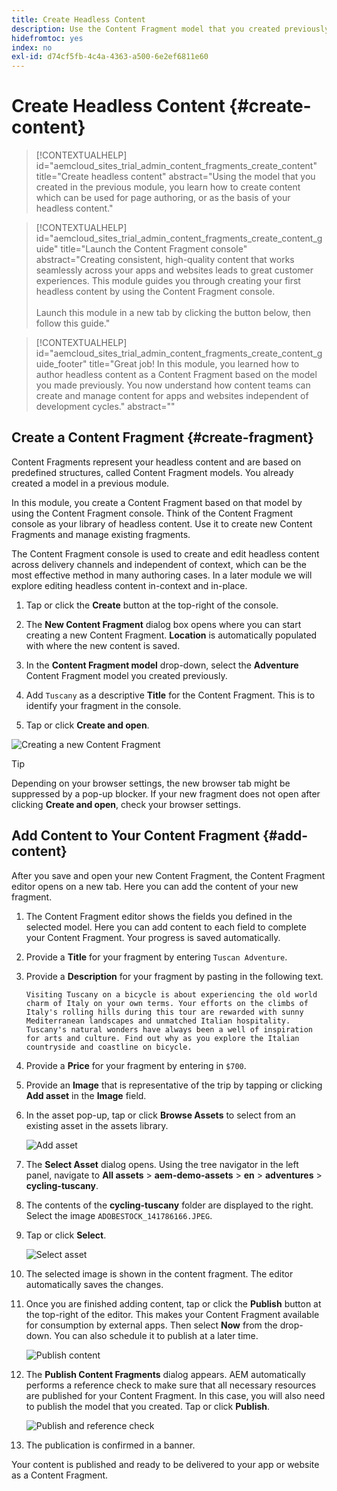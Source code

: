 ```yaml
---
title: Create Headless Content
description: Use the Content Fragment model that you created previously to create content which can be used for page authoring, or as the basis for your headless content.
hidefromtoc: yes
index: no
exl-id: d74cf5fb-4c4a-4363-a500-6e2ef6811e60
---
```


# Create Headless Content {#create-content}

>[!CONTEXTUALHELP]
>id="aemcloud_sites_trial_admin_content_fragments_create_content"
>title="Create headless content"
>abstract="Using the model that you created in the previous module, you learn how to create content which can be used for page authoring, or as the basis of your headless content."

>[!CONTEXTUALHELP]
>id="aemcloud_sites_trial_admin_content_fragments_create_content_guide"
>title="Launch the Content Fragment console"
>abstract="Creating consistent, high-quality content that works seamlessly across your apps and websites leads to great customer experiences. This module guides you through creating your first headless content by using the Content Fragment console.<br><br>Launch this module in a new tab by clicking the button below, then follow this guide."

>[!CONTEXTUALHELP]
>id="aemcloud_sites_trial_admin_content_fragments_create_content_guide_footer"
>title="Great job! In this module, you learned how to author headless content as a Content Fragment based on the model you made previously. You now understand how content teams can create and manage content for apps and websites independent of development cycles."
>abstract=""

## Create a Content Fragment {#create-fragment}

Content Fragments represent your headless content and are based on predefined structures, called Content Fragment models. You already created a model in a previous module.

In this module, you create a Content Fragment based on that model by using the Content Fragment console. Think of the Content Fragment console as your library of headless content. Use it to create new Content Fragments and manage existing fragments.

The Content Fragment console is used to create and edit headless content across delivery channels and independent of context, which can be the most effective method in many authoring cases. In a later module we will explore editing headless content in-context and in-place.

1. Tap or click the **Create** button at the top-right of the console.

1. The **New Content Fragment** dialog box opens where you can start creating a new Content Fragment. **Location** is automatically populated with where the new content is saved.

1. In the **Content Fragment model** drop-down, select the **Adventure** Content Fragment model you created previously.

1. Add `Tuscany` as a descriptive **Title** for the Content Fragment. This is to identify your fragment in the console.

1. Tap or click **Create and open**.

![Creating a new Content Fragment](assets/do-not-localize/create-content.png)

>[!TIP]
>
>Depending on your browser settings, the new browser tab might be suppressed by a pop-up blocker. If your new fragment does not open after clicking **Create and open**, check your browser settings.

## Add Content to Your Content Fragment {#add-content}

After you save and open your new Content Fragment, the Content Fragment editor opens on a new tab. Here you can add the content of your new fragment.

1. The Content Fragment editor shows the fields you defined in the selected model. Here you can add content to each field to complete your Content Fragment. Your progress is saved automatically.

1. Provide a **Title** for your fragment by entering `Tuscan Adventure`.

1. Provide a **Description** for your fragment by pasting in the following text.

   ```text
   Visiting Tuscany on a bicycle is about experiencing the old world charm of Italy on your own terms. Your efforts on the climbs of Italy's rolling hills during this tour are rewarded with sunny Mediterranean landscapes and unmatched Italian hospitality. Tuscany's natural wonders have always been a well of inspiration for arts and culture. Find out why as you explore the Italian countryside and coastline on bicycle.
   ```

1. Provide a **Price** for your fragment by entering in `$700`.

1. Provide an **Image** that is representative of the trip by tapping or clicking **Add asset** in the **Image** field.

1. In the asset pop-up, tap or click **Browse Assets** to select from an existing asset in the assets library.

   ![Add asset](assets/do-not-localize/add-asset.png)

1. The **Select Asset** dialog opens. Using the tree navigator in the left panel, navigate to **All assets** &gt; **aem-demo-assets** &gt; **en** &gt; **adventures** &gt; **cycling-tuscany**.

1. The contents of the **cycling-tuscany** folder are displayed to the right. Select the image `ADOBESTOCK_141786166.JPEG`.

1. Tap or click **Select**.

   ![Select asset](assets/do-not-localize/select-asset.png)

1. The selected image is shown in the content fragment. The editor automatically saves the changes.

1. Once you are finished adding content, tap or click the **Publish** button at the top-right of the editor. This makes your Content Fragment available for consumption by external apps. Then select **Now** from the drop-down. You can also schedule it to publish at a later time.

   ![Publish content](assets/do-not-localize/publish.png)

1. The **Publish Content Fragments** dialog appears. AEM automatically performs a reference check to make sure that all necessary resources are published for your Content Fragment. In this case, you will also need to publish the model that you created. Tap or click **Publish**.

   ![Publish and reference check](assets/do-not-localize/publish-confirm.png)

1. The publication is confirmed in a banner.

Your content is published and ready to be delivered to your app or website as a Content Fragment.
